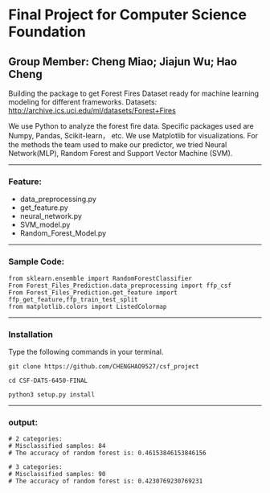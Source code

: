 # Final Project for Computer Science Foundation 

## Group Member: Cheng Miao; Jiajun Wu; Hao Cheng

Building the  package to get Forest Fires Dataset ready for machine learning modeling for different frameworks.
Datasets: http://archive.ics.uci.edu/ml/datasets/Forest+Fires

We use Python to analyze the forest fire data. Specific packages used are Numpy, Pandas, Scikit-learn， etc. We use Matplotlib for visualizations. For the methods the team used to make our predictor, we tried Neural Network(MLP), Random Forest and Support Vector Machine (SVM).

---
### Feature:

* data_preprocessing.py
* get_feature.py
* neural_network.py
* SVM_model.py
* Random_Forest_Model.py

---
### Sample Code:

    from sklearn.ensemble import RandomForestClassifier
    From Forest_Files_Prediction.data_preprocessing import ffp_csf
    From Forest_Files_Prediction.get_feature import ffp_get_feature,ffp_train_test_split
    from matplotlib.colors import ListedColormap

---
### Installation
Type the following commands in your terminal.
```
git clone https://github.com/CHENGHAO9527/csf_project

cd CSF-DATS-6450-FINAL

python3 setup.py install 
```

---
### output:

    # 2 categories:
    # Misclassified samples: 84
    # The accuracy of random forest is: 0.46153846153846156

    # 3 categories:
    # Misclassified samples: 90
    # The accuracy of random forest is: 0.4230769230769231
